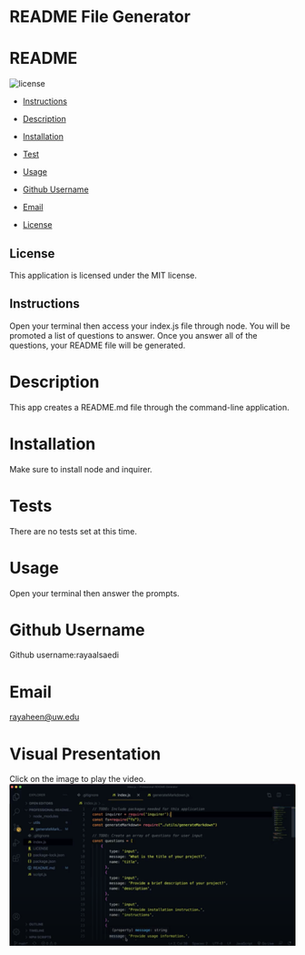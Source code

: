 # README File Generator
  # README
  ![license](https://img.shields.io/badge/license-MIT-blue.svg)
  * [Instructions](#instructions)
  * [Description](#description)
  * [Installation](#installation)
  * [Test](#tests)
  * [Usage](#usage)
  * [Github Username](#github)
  * [Email](#email)
  
  * [License](#license) 

  ## License 
  
  This application is licensed under the MIT license.
  

  ## Instructions
Open your terminal then access your index.js file through node. You will be promoted a list of questions to answer. Once you answer all of the questions, your README file will be generated.
   

  # Description
This app creates a README.md file through the command-line application. 

  # Installation
  Make sure to install node and inquirer.

  # Tests
  There are no tests set at this time.
  
  # Usage
  Open your terminal then answer the prompts.

  # Github Username
  Github username:rayaalsaedi

  # Email
  rayaheen@uw.edu

  # Visual Presentation
  Click on the image to play the video.
  [![Watch the video](develop/capture.png)](https://drive.google.com/drive/folders/12TYwCCJL6Tvl7HbwY3Rkn4mNTAFfsjjY?usp=sharing)
